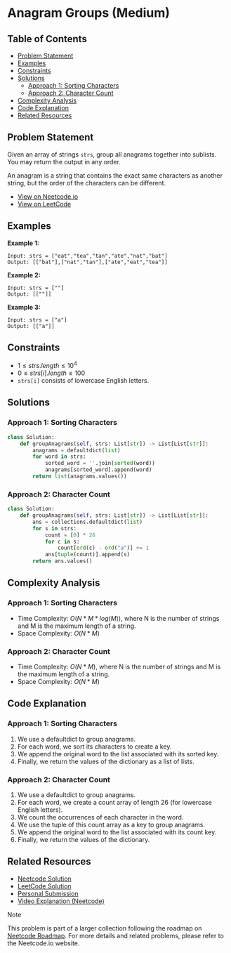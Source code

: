 # Anagram Groups (Medium)

## Table of Contents

- [Problem Statement](#problem-statement)
- [Examples](#examples)
- [Constraints](#constraints)
- [Solutions](#solutions)
  - [Approach 1: Sorting Characters](#approach-1-sorting-characters)
  - [Approach 2: Character Count](#approach-2-character-count)
- [Complexity Analysis](#complexity-analysis)
- [Code Explanation](#code-explanation)
- [Related Resources](#related-resources)

## Problem Statement

Given an array of strings `strs`, group all anagrams together into sublists. You may return the output in any order.

An anagram is a string that contains the exact same characters as another string, but the order of the characters can be different.

- [View on Neetcode.io](https://neetcode.io/problems/anagram-groups)
- [View on LeetCode](https://leetcode.com/problems/group-anagrams/description/)

## Examples

**Example 1:**
```
Input: strs = ["eat","tea","tan","ate","nat","bat"]
Output: [["bat"],["nat","tan"],["ate","eat","tea"]]
```

**Example 2:**
```
Input: strs = [""]
Output: [[""]]
```

**Example 3:**
```
Input: strs = ["a"]
Output: [["a"]]
```

## Constraints

- $1 \leq strs.length \leq 10^4$
- $0 \leq strs[i].length \leq 100$
- `strs[i]` consists of lowercase English letters.

## Solutions

### Approach 1: Sorting Characters

```python
class Solution:
    def groupAnagrams(self, strs: List[str]) -> List[List[str]]:
        anagrams = defaultdict(list)
        for word in strs:
            sorted_word = ''.join(sorted(word))
            anagrams[sorted_word].append(word)
        return list(anagrams.values())
```

### Approach 2: Character Count

```python
class Solution:
    def groupAnagrams(self, strs: List[str]) -> List[List[str]]:
        ans = collections.defaultdict(list)
        for s in strs:
            count = [0] * 26
            for c in s:
                count[ord(c) - ord("a")] += 1
            ans[tuple(count)].append(s)
        return ans.values()
```

## Complexity Analysis

### Approach 1: Sorting Characters
- Time Complexity: $O(N * M * log(M))$, where N is the number of strings and M is the maximum length of a string.
- Space Complexity: $O(N * M)$

### Approach 2: Character Count
- Time Complexity: $O(N * M)$, where N is the number of strings and M is the maximum length of a string.
- Space Complexity: $O(N * M)$

## Code Explanation

### Approach 1: Sorting Characters
1. We use a defaultdict to group anagrams.
2. For each word, we sort its characters to create a key.
3. We append the original word to the list associated with its sorted key.
4. Finally, we return the values of the dictionary as a list of lists.

### Approach 2: Character Count
1. We use a defaultdict to group anagrams.
2. For each word, we create a count array of length 26 (for lowercase English letters).
3. We count the occurrences of each character in the word.
4. We use the tuple of this count array as a key to group anagrams.
5. We append the original word to the list associated with its count key.
6. Finally, we return the values of the dictionary.

## Related Resources

- [Neetcode Solution](https://github.com/neetcode-gh/leetcode/blob/main/python/0049-group-anagrams.py)
- [LeetCode Solution](https://leetcode.com/problems/group-anagrams/solutions/5729062/solution)
- [Personal Submission](https://leetcode.com/submissions/detail/1377240624/)
- [Video Explanation (Neetcode)](https://youtu.be/vzdNOK2oB2E?si=aFbSKVZz4WfzrNg1)

> [!NOTE]
> This problem is part of a larger collection following the roadmap on [Neetcode Roadmap](https://neetcode.io/roadmap). For more details and related problems, please refer to the Neetcode.io website.

